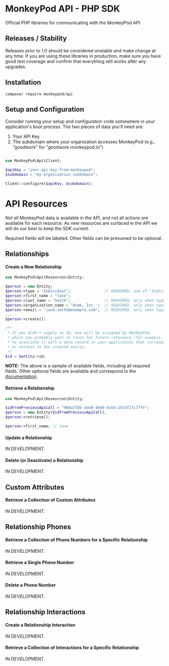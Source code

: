 # MonkeyPod API - PHP SDK
Official PHP libraries for communicating with the MonkeyPod API.

## Releases / Stability
Releases prior to 1.0 should be considered unstable and make change at any time. If 
you are using these libraries in production, make sure you have good test coverage and
confirm that everything still works after any upgrades.

## Installation
```composer require monkeypod/api```

## Setup and Configuration

Consider running your setup and configuration code somewhere in your application's boot process.
The two pieces of data you'll need are:
1. Your API Key
2. The subdomain where your organization accesses MonkeyPod
(e.g., "goodwork" for "goodwork.monkeypod.io")

```php

use MonkeyPod\Api\Client;

$apiKey = "your-api-key-from-monkeypod";
$subdomain = "my-organization-subdomain";

Client::configure($apiKey, $subdomain);

```

# API Resources
Not all MonkeyPod data is available in the API, and not all actions are 
available for each resource. As new resources are surfaced in the API
we will do our best to keep the SDK current.

Required fields will be labeled. Other fields can be presumed to be optional.

## Relationships 

#### Create a New Relationship

```php 
use MonkeyPod\Api\Resources\Entity;

$person = new Entity;
$person->type = "Individual";               // REQUIRED, one of "Individual", "Organization", "Foundation", "Corporate", "Government", or "Other"
$person->first_name = "Jane";
$person->last_name = "Smith";               // REQUIRED, only when type is "Individual" and email is not provided
$person->organization_name = "Acme, Inc.";  // REQUIRED, only when type is not "Individual"
$person->email = "jane.smith@example.com";  // REQUIRED, only when type is "Individual" and last_name is not provided
...
$person->create();

/** 
 * If you didn't supply an ID, one will be assigned by MonkeyPod, 
 * which you probably want to store for future reference (for example, 
 * to associate it with a data record in your application that corresponds
 * or relates to the created entity.
 */
$id = $entity->id;
```

**NOTE:** The above is a sample of available fields, including all required fields. Other 
optional fields are available and correspond to the 
[documentation](https://monkeypod.helpscoutdocs.com/article/135-api-resource-entities?preview=6281b42168d51e7794440884).

#### Retrieve a Relationship
```php 
use MonkeyPod\Api\Resources\Entity;

$idFromPreviousApiCall = "960a735b-3ee9-4440-9c6d-25cbf27c77fe";
$person = new Entity($idFromPreviousApiCall);
$person->retrieve();

$person->first_name; // Jane
```

#### Update a Relationship

IN DEVELOPMENT.

#### Delete (or Deactivate) a Relationship

IN DEVELOPMENT.

## Custom Attributes

#### Retrieve a Collection of Custom Attributes

IN DEVELOPMENT.

## Relationship Phones

#### Retrieve a Collection of Phone Numbers for a Specific Relationship

IN DEVELOPMENT.

#### Retrieve a Single Phone Number

IN DEVELOPMENT.

#### Delete a Phone Number

IN DEVELOPMENT.

## Relationship Interactions

#### Create a Relationship Interaction

IN DEVELOPMENT.

#### Retrieve a Collection of Interactions for a Specific Relationship

IN DEVELOPMENT.